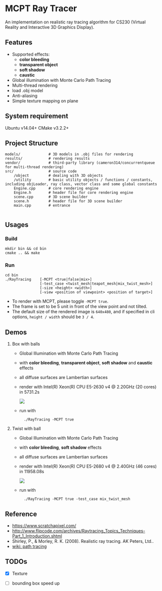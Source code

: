 # MCPT Ray Tracer
An implementation on realistic ray tracing algorithm for CS230 (Virtual Reality and Interactive 3D Graphics Display).


## Features
* Supported effects:
    * **color bleeding**
    * **transparent object**
    * **soft shadow**
    * **caustic**
* Global illumination with Monte Carlo Path Tracing
* Multi-thread rendering
* load .obj model
* Anti-aliasing
* Simple texture mapping on plane

## System requirement
Ubuntu v14.04+
CMake v3.2.2+

## Project Structure
```
models/ 			# 3D models in .obj files for rendering
results/ 			# rendering results
vendor/ 			# third-party library (cameron314/concurrentqueue for multi-thread rendering)
src/				# source code
	/object			# dealing with 3D objects
	/utility 		# basic utility objects / functions / constants, including objLoader, ray class, vector class and some global constants
 	Engine.cpp		# core rendering engine
 	Engine.h		# header file for core rendering engine
 	scene.cpp		# 3D scene builder
 	scene.h			# header file for 3D scene builder
 	main.cpp		# entrance 	
	
```

## Usages
### Build
```
mkdir bin && cd bin
cmake .. && make
```

### Run
```
cd bin
./RayTracing	[-MCPT <true|false|mix>] 
				[-test_case <twist_mesh|teapot_mesh|mix_twist_mesh>] 
				[-size <height> <width>] 
				[-view <position of viewpoint> <position of target>]
```
* To render with MCPT, please toggle `-MCPT true`.
* The frame is set to be 5 unit in front of the view point and not tilted. 
* The default size of the rendered image is `640x480`, and if specified in cli options, `height / width` should be `3 / 4`.


## Demos
1. Box with balls
    * Global Illumination with Monte Carlo Path Tracing
    * with **color bleeding**, **transparent object**, **soft shadow** and **caustic** effects
    * all diffuse surfaces are Lambertian surfaces
    * render with Intel(R) Xeon(R) CPU E5-2630 v4 @ 2.20GHz (20 cores) in 5731.2s
    
    	![](https://raw.githubusercontent.com/YurongYou/RayTracing/master/results/render_image_MCPT_highres.jpg?token=AM-ptWp2Mz87K9diVOlomkYMJkU9ndcRks5Y7ujlwA%3D%3D)
	* run with
			
			./RayTracing -MCPT true
2. Twist with ball
	* Global Illumination with Monte Carlo Path Tracing
	* with **color bleeding**, **soft shadow** effects
	* all diffuse surfaces are Lambertian surfaces
	* render with Intel(R) Xeon(R) CPU E5-2680 v4 @ 2.40GHz (46 cores) in 11958.08s
		
		![](https://raw.githubusercontent.com/YurongYou/RayTracing/master/results/render_image_with_obj.jpg)
	* run with
			
			./RayTracing -MCPT true -test_case mix_twist_mesh
			
## Reference
* https://www.scratchapixel.com/
* http://www.flipcode.com/archives/Raytracing_Topics_Techniques-Part_1_Introduction.shtml
* Shirley, P., & Morley, R. K. (2008). Realistic ray tracing. AK Peters, Ltd..
* [wiki: path tracing](https://en.wikipedia.org/wiki/Path_tracing)

## TODOs
* [x] Texture
* [ ] bounding box speed up

